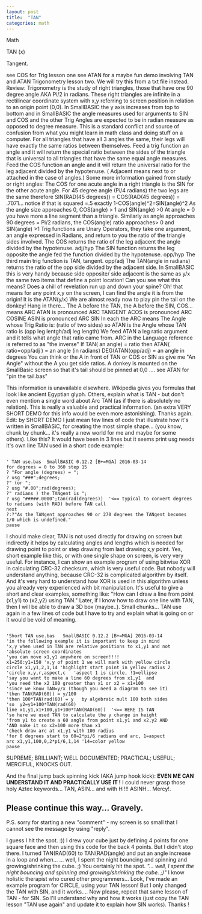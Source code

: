 ```yaml
---
layout: post
title:  "TAN"
categories: math
---
```

Math

TAN (x)

Tangent.

see COS for Trig lesson one
see ATAN for a maybe fun demo involving TAN and ATAN
Trigonometry lesson two.
We will try this from a txt file instead.
Review:
Trigonometry is the study of right triangles, 
those that have one 90 degree angle AKA Pi/2 in radians. 
These right triangles are infinite in a rectilinear coordinate system
with x,y referring to screen position in relation to an origin point (0,0).
In SmallBASIC the y axis increases from top to bottom
and in SmallBASIC the angle measures used for arguments to SIN
and COS and the other Trig Angles are expected to be in radian
measure as opposed to degree measure. 
This is a standard conflict and source of confusion from what you might
learn in math class and doing stuff on a computer. 
For all triangles that have all 3 angles the same,
their legs will have exactly the same ratios between themselves. 
Feed a trig function an angle and it will return the special ratio
between the sides of the triangle that is universal to all triangles
that have the same equal angle measures.
Feed the COS function an angle and it will return
the universal ratio for the leg adjacent divided by the hypotenuse.
( Adjacent means next to or attached in the case of angles.)
Some more information gained from study or right angles:
The COS for one acute angle in a right triangle is 
the SIN for the other acute angle.
For 45 degree angle (Pi/4 radians) the two legs are the same therefore 
SIN(RAD(45 degrees)) = COS(RAD(45 degrees)) = .7071... 
notice if that is squared =.5 exactly 1-COS(angle)^2=SIN(angle)^2
As the angle size approaches 0, COS(angle) > 1 and SIN(angle) >0
At angle = 0 you have more a line segment than a triangle.
Similarly as angle approaches 90 degrees = Pi/2 radians,
the COS(angle) ratio approaches> 0 and SIN(angle) >1 
Trig functions are Unary Operators, they take one argument, 
an angle expressed in Radians,
and return to you the ratio of the triangle sides involved.
The COS returns the ratio of the leg adjacent the angle 
divided by the hypotenuse. adj/hyp
The SIN function returns the leg opposite the angle fed the function 
divided by the hypotenuse. opp/hyp
The third main trig function is TAN, tangent. opp/adj
The TAN(angle in radians) returns 
the ratio of the opp side divided by the adjacent side.
In SmallBASIC this is very handy because side opposite/ side adjacent 
is the same as y/x the same two items that define a point location! 
Can you see what this means? 
Does a chill of revelation run up and down your spine?
Oh! that means for any point x,y on the screen,
I can find the angle it is from the origin!
It is the ATAN(y/x)
We are almost ready now to play pin the tail on the donkey! Hang in there...
The A before the TAN, the A before the SIN, COS... means ARC
ATAN is pronounced ARC TANGENT
ACOS is pronounced ARC COSINE
ASIN is pronounced ARC SIN
In each the ARC means The Angle whose Trig Ratio is: (ratio of two sides)
so ATAN is the Angle whose TAN ratio is (opp leg lentgh/adj leg length)
We feed ATAN a leg ratio argument and it tells what angle that ratio came from.
ARC in the Language reference is referred to as "the inverse"
If TAN( an angle) = ratio then
ATAN( ratio=opp/adj ) = an angle (in radians)
DEG(ATAN(opp/adj) = an angle in degrees
You can think or the A in front of TAN or COS or SIN as give me "An Angle"
without the A you get side ratios.
A donkey is mounted on the SmallBasic screen 
so that it's tail should be pinned at 0,0 ....
see ATAN for "pin the tail.bas"
	

This information is unavailable elsewhere.
Wikipedia gives you formulas that look like ancient Egyptian glyph.
Others, explain what is TAN - but don't even mention a single word about Arc TAN (as if there is absolutely no relation).
This is really a valuable and practical information. (an extra VERY SHORT DEMO for this info would be even more astonishing).
Thanks again.
Edit: by SHORT DEMO I just mean few lines of code that illustrate how it's written in SmallBASiC, for creating the most simple shape... (you know, chunk by chunk... it's really a new world for me and maybe for some others).
Like this? It would have been in 3 lines but it seems print usg needs it's own line
TAN used in a short code example:
```

' TAN use.bas  SmallBASIC 0.12.2 [B+=MGA] 2016-03-14
for degrees = 0 to 360 step 15
? "For angle (degrees) = ";
? usg "###";degrees;
?" (or ";
? usg "#.00";rad(degrees);
?" radians ) the TANgent is ";
? usg "#####.0000";tan(rad(degrees))  '<== typical to convert degrees to radians (with RAD) before TAN call
next
?:?"As the TANgent approaches 90 or 270 degrees the TANgent becomes 1/0 which is undefined."
pause
```

I should make clear, TAN is not used directly for drawing on screen but indirectly it helps by calculating angles and lengths which is needed for drawing point to point or step drawing from last drawing x,y point.
Yes, short example like this, or with one single shape on screen, is very very useful.
For instance, I can show an example program of using bitwise XOR in calculating CRC-32 checksum, which is very useful code. But nobody will understand anything, because CRC-32 is complicated algorithm by itself. And it's very hard to understand how XOR is used in this algorithm unless you already very experienced with bit manipulation.
It's useful to give a short and clear examples, something like: 
"How can I draw a line from point (x1,y1) to (x2,y2) using TAN."
Later, if I know how to draw one line with TAN, then I will be able to draw a 3D box (maybe..).
Small chunks...
TAN use again in a few lines of code but I have to try and explain what is going on or it would be void of meaning.
```

'Short TAN use.bas   SmallBASIC 0.12.2 [B+=MGA] 2016-03-14
'in the following example it is important to keep in mind
'x,y when used in TAN are relative positions to x1,y1 and not
'absolute screen coordinates
'you can move x1,y1 anywhere on screen!!!!
x1=250:y1=150 'x,y of point 1 we will mark with yellow circle
circle x1,y1,2,1,14 'highlight start point in yellow radius 2
'circle x,y,r,aspect,c   'aspect 1 is circle, !1=ellipse
'say you want to make a line 60 degrees from x1,y1  and
'you need the x2 100 greater than x1 or x2 = x1+100
'since we know TAN=y/x (though you need a diagram to see it)
'then TAN(RAD(60)) = y/100
'then 100*TAN(rad(60) = y   by algebraic mult 100 both sides
'so  y2=y1+100*TAN(rad(60)
line x1,y1,x1+100,y1+100*TAN(RAD(60))  '<== HERE IS TAN
'so here we used TAN to calculate the y change in height
'from y1 to create a 60 angle from point x1,y1 and x2,y2 AND
'AND make it so x2=100 more than x1
'check draw arc at x1,y1 with 100 radius 
'for 0 degrees start to 60=2*pi/6 radians end arc, 1=aspect
arc x1,y1,100,0,2*pi/6,1,14 '14=color yellow
pause

```

SUPREME; BRILLIANT; WELL DOCUMENTED; PRACTICAL; USEFUL; MERCIFUL, KNOCKS OUT. 
 
And the final jump back spinning kick (AKA jump hook kick): 
<strong>EVEN ME CAN UNDERSTAND IT AND PRACTICALLY USE IT !</strong> 
I could never grasp those holy Aztec keywords... TAN, ASIN... and with H !!! ASINH... Mercy!.
  
Please continue this way...
Gravely.
--
P.S. sorry for starting a new "comment" - my screen is so small that I cannot see the message by using "reply".

I guess I hit the spot. :))
I drew your cube just by defining 4 points for one square face and then using this code for the back 4 points.
But I didn't stop there. I turned TAN(RAD(60) to TAN(RAD(angle) and put an angle increase in a loop and when...
... well, I spent the night bouncing and spinning and growing/shrinking the cube. ;)
You certainly hit the spot.
<cite>"... well, I spent the night bouncing and spinning and growing/shrinking the cube. ;)"</cite>
I know holistic therapist who cured other programmers...
Look, I've made an example program for CIRCLE, using your TAN lesson! 
But I only changed the TAN with SIN, and it works....
Now please, repeat that same lesson of TAN - for SIN. So I'll understand why and how it works (just copy the TAN lesson "TAN use again" and update it to explain how SIN works).
Thanks !
